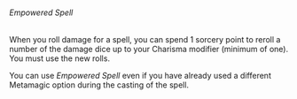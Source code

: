 ###### Empowered Spell

When you roll damage for a spell, you can spend 1 sorcery point to reroll a number of the damage dice up to your Charisma modifier (minimum of one).
You must use the new rolls.

You can use _Empowered Spell_ even if you have already used a different Metamagic option during the casting of the spell.
